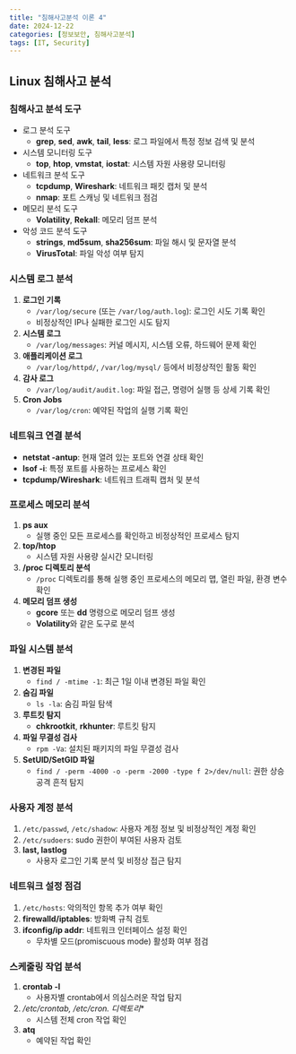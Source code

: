 ```yaml
---
title: "침해사고분석 이론 4"
date: 2024-12-22
categories: [정보보안, 침해사고분석]
tags: [IT, Security]
---
```


## Linux 침해사고 분석

### 침해사고 분석 도구

- 로그 분석 도구
    - **grep**, **sed**, **awk**, **tail**, **less**: 로그 파일에서 특정 정보 검색 및 분석
- 시스템 모니터링 도구
    - **top**, **htop**, **vmstat**, **iostat**: 시스템 자원 사용량 모니터링
- 네트워크 분석 도구
    - **tcpdump**, **Wireshark**: 네트워크 패킷 캡처 및 분석
    - **nmap**: 포트 스캐닝 및 네트워크 점검
- 메모리 분석 도구
    - **Volatility**, **Rekall**: 메모리 덤프 분석
- 악성 코드 분석 도구
    - **strings**, **md5sum**, **sha256sum**: 파일 해시 및 문자열 분석
    - **VirusTotal**: 파일 악성 여부 탐지

### 시스템 로그 분석

1. **로그인 기록**
   - `/var/log/secure` (또는 `/var/log/auth.log`): 로그인 시도 기록 확인
   - 비정상적인 IP나 실패한 로그인 시도 탐지
2. **시스템 로그**
   - `/var/log/messages`: 커널 메시지, 시스템 오류, 하드웨어 문제 확인
3. **애플리케이션 로그**
   - `/var/log/httpd/`, `/var/log/mysql/` 등에서 비정상적인 활동 확인
4. **감사 로그**
   - `/var/log/audit/audit.log`: 파일 접근, 명령어 실행 등 상세 기록 확인
5. **Cron Jobs**
   - `/var/log/cron`: 예약된 작업의 실행 기록 확인

### 네트워크 연결 분석

- **netstat -antup**: 현재 열려 있는 포트와 연결 상태 확인
- **lsof -i**: 특정 포트를 사용하는 프로세스 확인
- **tcpdump/Wireshark**: 네트워크 트래픽 캡처 및 분석

### 프로세스 메모리 분석

1. **ps aux**
   - 실행 중인 모든 프로세스를 확인하고 비정상적인 프로세스 탐지
2. **top/htop**
   - 시스템 자원 사용량 실시간 모니터링
3. **/proc 디렉토리 분석**
   - `/proc` 디렉토리를 통해 실행 중인 프로세스의 메모리 맵, 열린 파일, 환경 변수 확인
4. **메모리 덤프 생성**
   - **gcore** 또는 **dd** 명령으로 메모리 덤프 생성
   - **Volatility**와 같은 도구로 분석

### 파일 시스템 분석

1. **변경된 파일**
   - `find / -mtime -1`: 최근 1일 이내 변경된 파일 확인
2. **숨김 파일**
   - `ls -la`: 숨김 파일 탐색
3. **루트킷 탐지**
   - **chkrootkit**, **rkhunter**: 루트킷 탐지
4. **파일 무결성 검사**
   - `rpm -Va`: 설치된 패키지의 파일 무결성 검사
5. **SetUID/SetGID 파일**
   - `find / -perm -4000 -o -perm -2000 -type f 2>/dev/null`: 권한 상승 공격 흔적 탐지

### 사용자 계정 분석

1. `/etc/passwd`, `/etc/shadow`: 사용자 계정 정보 및 비정상적인 계정 확인
2. `/etc/sudoers`: sudo 권한이 부여된 사용자 검토
3. **last, lastlog**
   - 사용자 로그인 기록 분석 및 비정상 접근 탐지

### 네트워크 설정 점검

1. `/etc/hosts`: 악의적인 항목 추가 여부 확인
2. **firewalld/iptables**: 방화벽 규칙 검토
3. **ifconfig/ip addr**: 네트워크 인터페이스 설정 확인
   - 무차별 모드(promiscuous mode) 활성화 여부 점검

### 스케줄링 작업 분석

1. **crontab -l**
   - 사용자별 crontab에서 의심스러운 작업 탐지
2. **/etc/crontab, /etc/cron.* 디렉토리**
   - 시스템 전체 cron 작업 확인
3. **atq**
   - 예약된 작업 확인
